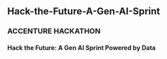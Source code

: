 ## Hack-the-Future-A-Gen-AI-Sprint

### ACCENTURE HACKATHON

#### Hack the Future: A Gen AI Sprint Powered by Data



